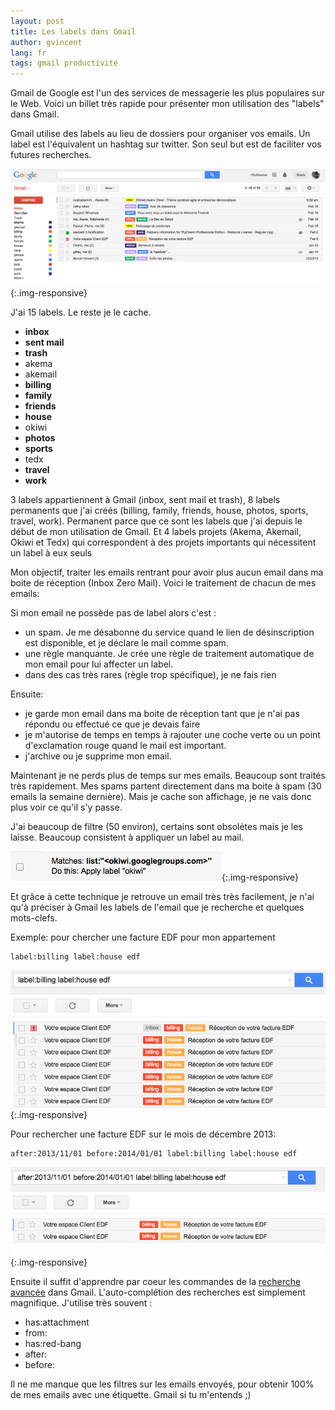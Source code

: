 ```yaml
---
layout: post
title: Les labels dans Gmail
author: gvincent
lang: fr
tags: gmail productivité
---
```

Gmail de Google est l'un des services de messagerie les plus populaires sur le Web.
Voici un billet très rapide pour présenter mon utilisation des "labels" dans Gmail.



Gmail utilise des labels au lieu de dossiers pour organiser vos emails. Un label est l'équivalent un hashtag sur twitter.
Son seul but est de faciliter vos futures recherches.

![label in gmail](/images/posts/gmail.png){:.img-responsive}

J'ai 15 labels. Le reste je le cache.

  * **inbox**
  * **sent mail**
  * **trash**
  * akema
  * akemail
  * **billing**
  * **family**
  * **friends**
  * **house**
  * okiwi
  * **photos**
  * **sports**
  * tedx
  * **travel**
  * **work**

3 labels appartiennent à Gmail (inbox, sent mail et trash),
8 labels permanents que j'ai créés (billing, family, friends, house, photos, sports, travel, work). Permanent parce que ce
sont les labels que j'ai depuis le début de mon utilisation de Gmail.
Et 4 labels projets (Akema, Akemail, Okiwi et Tedx) qui correspondent à des projets importants qui nécessitent un label à eux seuls


Mon objectif, traiter les emails rentrant pour avoir plus aucun email dans ma boite de réception (Inbox Zero Mail).
Voici le traitement de chacun de mes emails:

Si mon email ne possède pas de label alors c'est :
  * un spam. Je me désabonne du service quand le lien de désinscription est disponible, et je déclare le mail comme spam.
  * une règle manquante. Je crée une règle de traitement automatique de mon email pour lui affecter un label.
  * dans des cas très rares (règle trop spécifique), je ne fais rien

Ensuite:
  * je garde mon email dans ma boite de réception tant que je n'ai pas répondu ou effectué ce que je devais faire
  * je m'autorise de temps en temps à rajouter une coche verte ou un point d'exclamation rouge quand le mail est important.
  * j'archive ou je supprime mon email.


Maintenant je ne perds plus de temps sur mes emails. Beaucoup sont traités très rapidement.
Mes spams partent directement dans ma boite à spam (30 emails la semaine dernière).
Mais je cache son affichage, je ne vais donc plus voir ce qu'il s'y passe.


J'ai beaucoup de filtre (50 environ), certains sont obsolètes mais je les laisse.
Beaucoup consistent à appliquer un label au mail.

![filter gmail](/images/posts/gmail_filter.png){:.img-responsive}

Et grâce à cette technique je retrouve un email très très facilement, je n'ai qu'à préciser à Gmail
les labels de l'email que je recherche et quelques mots-clefs.

Exemple: pour chercher une facture EDF pour mon appartement

    label:billing label:house edf

![edf gmail](/images/posts/billing_house_edf.png){:.img-responsive}

Pour rechercher une facture EDF sur le mois de décembre 2013:

    after:2013/11/01 before:2014/01/01 label:billing label:house edf

![edf gmail decembre](/images/posts/after_before_billing_house_edf.png){:.img-responsive}

Ensuite il suffit d'apprendre par coeur les commandes de la [recherche avancée](https://support.google.com/mail/answer/7190) dans Gmail.
L'auto-complétion des recherches est simplement magnifique.
J'utilise très souvent :

 * has:attachment
 * from:
 * has:red-bang
 * after:
 * before:

Il ne me manque que les filtres sur les emails envoyés, pour obtenir 100% de mes emails avec une étiquette. Gmail si tu m'entends ;)
